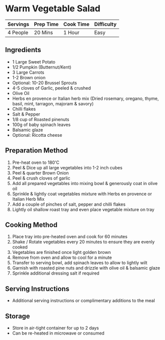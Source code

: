 # Warm Vegetable Salad

Servings | Prep Time | Cook Time | Difficulty
------ | ---- | -----| ----------
4 People | 20 Mins | 1 Hour | Easy

## Ingredients

  * 1 Large Sweet Potato
  * 1/2 Pumpkin (Butternut/Kent)
  * 3 Large Carrots
  * 1-2 Brown onion
  * Optional: 10-20 Brussel Sprouts
  * 4-5 cloves of Garlic, peeled & crushed
  * Olive Oil
  * Herbs en provence or Italian herb mix (Dried rosemary, oregano, thyme, basil, mint, tarragon, majoram & savory)
  * Chilli flakes
  * Salt & Pepper
  * 1/8 cup of Roasted pinenuts
  * 100g of baby spinach leaves
  * Balsamic glaze
  * Optional: Ricotta cheese

## Preparation Method

  1. Pre-heat oven to 180'C
  1. Peel & Dice up all large vegetables into 1-2 inch cubes
  1. Peel & quarter Brown Onion
  1. Peel & crush cloves of garlic
  1. Add all prepared vegetables into mixing bowl & generously coat in olive oil
  1. Sprinkle & lightly coat vegetables mixture with Herbs en provence or Italian Herb Mix
  1. Add a couple of pinches of salt, pepper and chilli flakes
  1. Lightly oil shallow roast tray and even place vegetable mixture on tray 
  
## Cooking Method

  1. Place tray into pre-heated oven and cook for 60 minutes
  1. Shake / Rotate vegetables every 20 minutes to ensure they are evenly cooked
  1. Vegetables are finished once light golden brown
  1. Remove from oven and allow to cool for a minute
  1. Transfer to serving bowl, add spinach leaves to allow to lightly wilt
  1. Garnish with roasted pine nuts and drizzle with olive oil & balsamic glaze
  1. Sprinkle additional dressing salt if required

## Serving Instructions

  *  Additional serving instructions or complimentary additions to the meal

## Storage

  * Store in air-tight container for up to 2 days
  * Can be re-heated in microwave or consumed 
